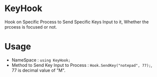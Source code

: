 # KeyHook
Hook on Specific Process to Send Specific Keys Input to it, Whether the prcoess is focused or not.

# Usage
- NameSpace : `using KeyHook;`
- Method to Send Key Input to Process : `Hook.SendKey("notepad", 77);`, 77 is decimal value of "M".

